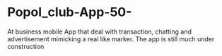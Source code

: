 # Popol_club-App-50-
At business mobile App that deal with transaction, chatting and advertisement mimicking a real like marker. The app is still much under construction
